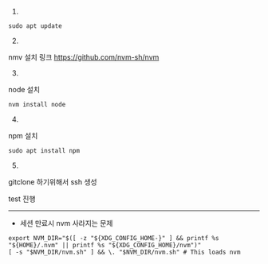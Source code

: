 1.

```
sudo apt update
```
2.

nmv 설치 링크
https://github.com/nvm-sh/nvm

3.

node 설치
```
nvm install node
```
4. 
npm 설치
```
sudo apt install npm
```
5.
gitclone 하기위해서 ssh 생성

test 진행

---

+ 세션 만료시 nvm 사라지는 문제
```
export NVM_DIR="$([ -z "${XDG_CONFIG_HOME-}" ] && printf %s "${HOME}/.nvm" || printf %s "${XDG_CONFIG_HOME}/nvm")"
[ -s "$NVM_DIR/nvm.sh" ] && \. "$NVM_DIR/nvm.sh" # This loads nvm
```
